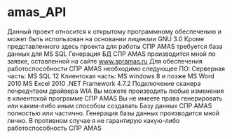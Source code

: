 # amas_API

Данный проект относится к открытому программному обеспечению
и может быть  использован на основании лицензии GNU 3.0
Кроме представленного здесь проекта для работы СПР AMAS требуется база данных для MS SQL
Генерация БД  СПР AMAS производится мной по заявке, оставленной на сайте www.spramas.ru
Для обеспечения работоспособности СПР AMAS  необходимо следующее ПО:
Серверная часть:
MS SQL 12
Клиентская часть:
MS windows 8  и позже
MS Word 2010
MS Excel 2010
.NET Framework  4.7.2
Подключение сканера почредчтвом драйвера WIA
Вы можете производить любые изменения в клиентской программе СПР AMAS
Вы не имеете права генерировать или каким-либо иным способом создавать Базу данных СПР AMAS полностью или частично.
Генерация базы данных производится мной лично. В противном случае я не гарантирую какую-либо работоспособность
СПР AMAS
